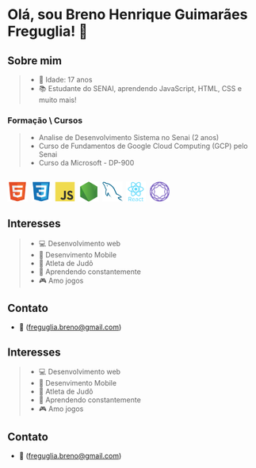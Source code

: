 
  # Olá, sou Breno Henrique Guimarães Freguglia! 👋

 ## Sobre mim

>- 👦 Idade: 17 anos
>- 📚 Estudante do SENAI, aprendendo JavaScript, HTML, CSS e muito mais!

### Formação \ Cursos

>- Analise de Desenvolvimento Sistema no Senai (2 anos)
>- Curso de Fundamentos de Google Cloud Computing (GCP) pelo Senai
>- Curso da Microsoft - DP-900

##
  <img src="https://github.com/devicons/devicon/blob/master/icons/html5/html5-original.svg" title="HTML5" alt="HTML" width="40" height="40"/>&nbsp;
  <img src="https://github.com/devicons/devicon/blob/master/icons/css3/css3-original.svg" title="Css" alt="Css" width="40" height="40"/>&nbsp;
  <img src="https://github.com/devicons/devicon/blob/master/icons/javascript/javascript-original.svg" title="JavaScript" alt="JavaScript" width="40" height="40"/>&nbsp;
  <img src="https://github.com/devicons/devicon/blob/master/icons/nodejs/nodejs-original.svg" title="NODEJS" alt="NODEJS" width="40" height="40"/>&nbsp;
  <img src="https://github.com/devicons/devicon/blob/master/icons/mysql/mysql-original.svg" title="SQL" alt="SQL" width="40" height="40"/>&nbsp;
  <img src="https://github.com/devicons/devicon/blob/master/icons/react/react-original-wordmark.svg" title="React" alt="React" width="40" height="40"/>&nbsp;
   <img src="https://github.com/devicons/devicon/blob/master/icons/reactnavigation/reactnavigation-original.svg" title="React Navigation" alt="React" width="40" height="40"/>&nbsp;

## Interesses
>- 💻 Desenvolvimento web
>- 📱  Desenvimento Mobile
>- 🥋 Atleta de Judô
>- 📖 Aprendendo constantemente
>- 🎮 Amo jogos 

## Contato
- 📧 (freguglia.breno@gmail.com)

## Interesses
>- 💻 Desenvolvimento web
>- 📱  Desenvimento Mobile
>- 🥋 Atleta de Judô
>- 📖 Aprendendo constantemente
>- 🎮 Amo jogos 

## Contato
- 📧 (freguglia.breno@gmail.com)
